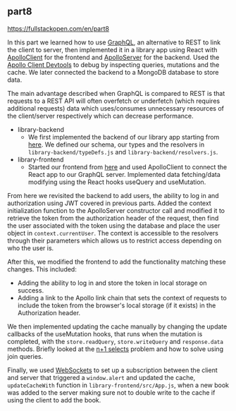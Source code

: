 ## part8
https://fullstackopen.com/en/part8

In this part we learned how to use [GraphQL](https://graphql.org/learn/), an alternative to REST to link the client to server, then implemented it in a library app using React with [ApolloClient](https://www.apollographql.com/docs/react/) for the frontend and [ApolloServer](https://www.apollographql.com/docs/apollo-server/) for the backend. Used the [Apollo Client Devtools](https://chrome.google.com/webstore/detail/apollo-client-devtools/jdkknkkbebbapilgoeccciglkfbmbnfm/related) to debug by inspecting queries, mutations and the cache. We later connected the backend to a MongoDB database to store data. 

The main advantage described when GraphQL is compared to REST is that requests to a REST API will often overfetch or underfetch (which requires additional requests) data which uses/consumes unnecessary resources of the client/server respectively which can decrease performance.

- library-backend
  - We first implemented the backend of our library app starting from [here](https://github.com/fullstack-hy2020/misc/blob/master/library-backend.js). We defined our schema, our types and the resolvers in ```library-backend/typeDefs.js``` and ```library-backend/resolvers.js```.
- library-frontend
  - Started our frontend from [here](https://github.com/fullstack-hy2020/library-frontend) and used ApolloClient to connect the React app to our GraphQL server. Implemented data fetching/data modifying using the React hooks useQuery and useMutation.

From here we revisited the backend to add users, the ability to log in and authorization using JWT covered in previous parts. Added the context initialization function to the ApolloServer constructor call and modified it to retrieve the token from the authorization header of the request, then find the user associated with the token using the database and place the user object in ```context.currentUser```. The context is accessible to the resolvers through their parameters which allows us to restrict access depending on who the user is.

After this, we modified the frontend to add the functionality matching these changes. This included:
  - Adding the ability to log in and store the token in local storage on success.
  - Adding a link to the Apollo link chain that sets the context of requests to include the token from the browser's local storage (if it exists) in the Authorization header.

We then implemented updating the cache manually by changing the update callbacks of the useMutation hooks, that runs when the mutation is completed, with the ```store.readQuery```, ```store.writeQuery``` and ```response.data``` methods. Briefly looked at the [n+1 selects](https://stackoverflow.com/questions/97197/what-is-the-n1-selects-problem-in-orm-object-relational-mapping) problem and how to solve using join queries.

Finally, we used [WebSockets](https://developer.mozilla.org/en-US/docs/Web/API/WebSockets_API) to set up a subscription between the client and server that triggered a ```window.alert``` and updated the cache, ```updateCacheWith``` function in ```library-frontend/src/App.js```, when a new book was added to the server making sure not to double write to the cache if using the client to add the book.